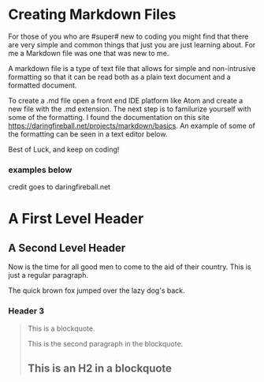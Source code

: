 Creating Markdown Files
=======================

For those of you who are #super# new to coding you might find that there are very simple and common things that just you are just learning about. For me a Markdown file was one that was new to me. 

A markdown file is a type of text file that allows for simple and non-intrusive formatting so that it can be read both as a plain text document and a formatted document. 

To create a .md file open a front end IDE platform like Atom and create a new file with the .md extension. The next step is to familurize yourself with some of the formatting. I found the documentation on this site https://daringfireball.net/projects/markdown/basics. An example of some of the formatting can be seen in a text editor below. 

Best of Luck, and keep on coding!


### examples below ### 
credit goes to  daringfireball.net

A First Level Header
====================

A Second Level Header
---------------------

Now is the time for all good men to come to
the aid of their country. This is just a
regular paragraph.

The quick brown fox jumped over the lazy
dog's back.

### Header 3

> This is a blockquote.
> 
> This is the second paragraph in the blockquote.
>
> ## This is an H2 in a blockquote
